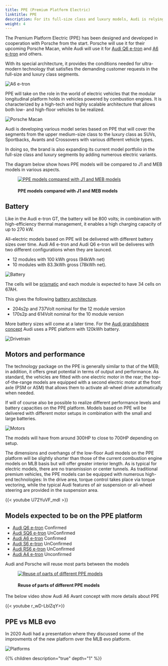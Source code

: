 ```yaml
---
title: PPE (Premium Platform Electric)
linktitle: PPE
description: For its full-size class and luxury models, Audi is relying on a fourth platform.
weight: 4
---
```

<!-- markdownlint-disable MD033 -->

The Premium Platform Electric (PPE) has been designed and developed in cooperation with Porsche from the
start. Porsche will use it for their upcoming Porsche Macan, while Audi will use it for [Audi Q6 e-tron](../../../models/q6-e-tron/)
and [A6 e-tron](../../../models/a6-e-tron/) and others.

With its special architecture, it provides the conditions needed for ultra-modern
technology that satisfies the demanding customer requests in the full-size and luxury class
segments.

![A6 e-tron](../../../models/a6-e-tron/a6-etron-1.jpg "A6 e-tron")

PPE will take on the role in the world of electric vehicles that the modular longitudinal
platform holds in vehicles powered by combustion engines. It is characterized by a high-tech
and highly scalable architecture that allows both low- and high-floor vehicles to be realized.

![Porsche Macan](macan.jpg "Porsche Macan prototype based on PPE")

Audi is developing various model series based on PPE that will cover the segments from
the upper medium-size class to the luxury class as SUVs, Sportbacks, Avants and Crossovers with various different vehicle types. 

In doing so, the brand is also expanding its current model portfolio in the full-size class and luxury segments by adding numerous electric variants.

The diagram below show hows PPE models will be compared to J1 and MEB models in various aspects.

<figure>
    <a href="comparativeperformance.png">
        <img src="comparativeperformances.png" alt="PPE models compared with J1 and MEB models" title="PPE models compared with J1 and MEB models">
    </a>
    <figcaption><h4>PPE models compared with J1 and MEB models</h4></figcaption>
</figure>

## Battery

Like in the Audi e-tron GT, the battery will be 800 volts; in combination with high-efficiency thermal management, it enables a
high charging capacity of up to 270 kW.

All-electric models based on PPE will be delivered with different battery sizes over time. Audi A6 e-tron and Audi Q6 e-tron
will be deliveres with two different configurations when they are launced.

- 12 modules with 100 kWh gross (94kWh net)
- 10 modules with 83.3kWh gross (78kWh net).

![Battery](battery.png "PPE-battery with 12 modules")

The cells will be [prismatic](../../battery/cell/#prismatic-housing) and each module is expected to have 34 cells on 67AH.

This gives the following [battery architecture](../../battery/batterysystem/#architecture).

- 204s2p and 737Volt nominal for the 12 module version
- 170s2p and 614Volt nominal for the 10 module version

More battery sizes will come at a later time.
For the [Audi grandshpere concept](../../../articles/audigrandsphereconcept/) Audi uses a PPE platform with 120kWh battery.

![Drivetrain](drivetrain.jpg "PPE-drivetrain")

## Motors and performance

The technology package on the PPE is generally similar to that of the MEB; in addition, it offers
great potential in terms of output and performance. As standard, the vehicles are fitted with
one electric motor in the rear; the top-of-the-range models are equipped with a second electric
motor at the front axle (PSM or ASM) that allows them to activate all-wheel drive
automatically when needed.

If will of course also be possible to realize different performance
levels and battery capacities on the PPE platform. Models based on PPE will be delivered with different motor setups in combination with the small and large batteries.

![Motors](motors.jpg)

The models will have from around 300HP to close to 700HP depending on setup.

The dimensions and overhangs of the low-floor Audi models on the PPE platform will be
slightly shorter than those of the current combustion engine models on MLB basis but will
offer greater interior length. As is typical for electric models, there are no transmission or
center tunnels. As traditional premium vehicles, the PPE models can be equipped with
numerous high-end technologies: In the drive area, torque control takes place via torque
vectoring, while the typical Audi features of air suspension or all-wheel steering are provided in
the suspension area.

{{< youtube U72YuVF_mdI >}}

## Models expected to be on the PPE platform

- [Audi Q6 e-tron](../../../models/q6-e-tron) Confirmed
- [Audi SQ6 e-tron](../../../models/q6-e-tron) UnConfirmed
- [Audi A6 e-tron](../../../models/a6-e-tron) Confirmed
- [Audi S6 e-tron](../../../models/a6-e-tron) UnConfirmed
- [Audi RS6 e-tron](../../../models/a6-e-tron) UnConfirmed
- [Audi A4 e-tron](../../../models/a4-e-tron) Unconfirmed

Audi and Porsche will reuse most parts between the models

<figure>
    <a href="part.png">
        <img src="parts.png" alt="Reuse of parts of different PPE models" title="Reuse of parts of different PPE models">
    </a>
    <figcaption><h4>Reuse of parts of different PPE models</h4></figcaption>
</figure>

The below video show Audi A6 Avant concept with more details about PPE

{{< youtube r_wD-LblZqY>}}

## PPE vs MLB evo

In 2020 Audi had a presentation where they discussed some of the improvments of the new platform over the MLB evo platform.

![Platforms](ppepresentation2.png "PPE vs MLB evo")

{{% children description="true" depth="1" %}}
